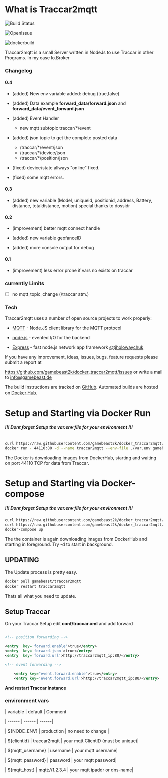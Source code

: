 
# What is Traccar2mqtt

  

![Build Status](https://img.shields.io/github/languages/code-size/gamebeast2k/docker_traccar2mqtt?style=for-the-badge)

![OpenIssue](https://img.shields.io/github/issues/gamebeast2k/docker_traccar2mqtt?style=for-the-badge)

![dockerbuild](https://img.shields.io/docker/cloud/automated/gamebeast/traccar2mqtt?style=for-the-badge)

  

Traccar2mqtt is a small Server written in NodeJs to use Traccar in other Programs. In my case Io.Broker

  

### Changelog

#### 0.4

- (added) New env variable added: debug (true,false)
- (added) Data example **forward_data/forward.json**  and **forward_data/event_forward.json**
- (added) Event Handler
  - new mqtt subtopic traccar/*/event
- (added) json topic to get the complete posted data
  - /traccar/*/event/json
  - /traccar/*/device/json
  - /traccar/*/position/json

- (fixed) device/state allways "online" fixed.
- (fixed) some mqtt errors.

#### 0.3

- (added) new variable (Model, uniqueid, positionid, address, Battery, distance, totaldistance, motion) special thanks to dossidr

#### 0.2

- (improvement) better mqtt connect handle

- (added) new variable geofanceID

- (added) more console output for debug

#### 0.1

- (improvement) less error prone if vars no exists on traccar  

### currently Limits

  

- [ ] no mqtt_topic_change (/traccar atm.)

### Tech

  

Traccar2mqtt uses a number of open source projects to work properly:

  

*  [MQTT](https://www.npmjs.com/package/mqtt) - Node.JS client library for the MQTT protocol

*  [node.js] - evented I/O for the backend

*  [Express] - fast node.js network app framework [@tjholowaychuk]

  

If you have any improvement, ideas, issues, bugs, feature requests please submit a report at

https://github.com/gamebeast2k/docker_traccar2mqtt/issues or write a mail to info@gamebeast.de

  

The build instructions are tracked on [GitHub](https://github.com/gamebeast2k/docker_traccar2mqtt). Automated builds are hosted on [Docker Hub](https://hub.docker.com/r/gamebeast/traccar2mqtt).

  

# Setup and Starting via Docker Run

##### !!! Dont forget Setup the var.env file for your environment !!!
```sh

curl https://raw.githubusercontent.com/gamebeast2k/docker_traccar2mqtt/master/var.env.example --output var.env
docker run - 44110:80 -d --name traccar2mqtt --env-file ./var.env gamebeast/traccar2mqtt
```
The Docker is downloading images from DockerHub, starting and waiting on port 44110 TCP for data from Traccar.

  

# Setup and Starting via Docker-compose
##### !!! Dont forget Setup the var.env file for your environment !!!
```sh
curl https://raw.githubusercontent.com/gamebeast2k/docker_traccar2mqtt/master/var.env.example --output var.env
curl https://raw.githubusercontent.com/gamebeast2k/docker_traccar2mqtt/master/docker-compose.yml --output docker-compose.yml
docker-compose up
```
The the container is again downloading images from DockerHub and starting in foreground. Try -d to start in background.

## UPDATING
The Update process is pretty easy.
```sh
docker pull gamebeast/traccar2mqtt
docker restart traccar2mqtt
```
Thats all what you need to update.


## Setup Traccar

On your Traccar Setup edit **conf/traccar.xml** and add forward

``` xml

<!-- position forwarding -->

<entry  key='forward.enable'>true</entry>
<entry  key='forward.json'>true</entry>
<entry  key='forward.url'>http://traccar2mqtt_ip:80/</entry>

<!-- event forwarding -->

	<entry key="event.forward.enable">true</entry>
	<entry key='event.forward.url'>http://traccar2mqtt_ip:80/</entry>

```

**And restart Traccar Instance**

### environment vars

  

| variable | default | Comment

| ------ | ------ | ------|

| ${NODE_ENV] | production | no need to change |

| ${clientid} | traccar2mqtt | your mqtt ClientID (must be unique)|

| ${mqtt_username} | username | your mqtt username|

| ${mqtt_password} | password | your mqtt password|

| ${mqtt_host} | mqtt://1.2.3.4 | your mqtt ipaddr or dns-name|

  


[express]: <https://expressjs.com/>

[node.js]: <http://nodejs.org>

[@tjholowaychuk]: <http://twitter.com/tjholowaychuk>
